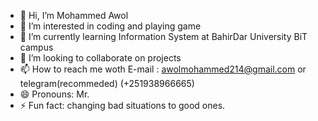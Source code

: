 - 👋 Hi, I’m Mohammed Awol
- 👀 I’m interested in coding and playing game
- 🌱 I’m currently learning Information System at BahirDar University BiT campus
- 💞️ I’m looking to collaborate on projects
- 📫 How to reach me woth E-mail : awolmohammed214@gmail.com or telegram(recommeded) (+251938966665)
- 😄 Pronouns: Mr.
- ⚡ Fun fact: changing bad situations to good ones.

<!---
Moha-Awol-lab/Moha-Awol-lab is a ✨ special ✨ repository because its `README.md` (this file) appears on your GitHub profile.
You can click the Preview link to take a look at your changes.
--->
